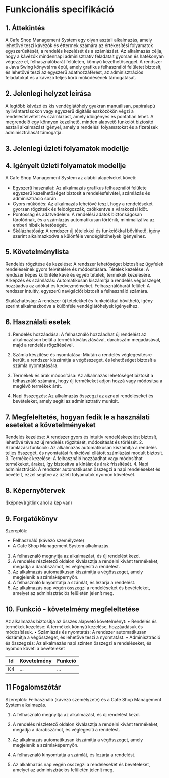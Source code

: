 # Funkcionális specifikáció
## 1. Áttekintés
A Cafe Shop Management System egy olyan asztali alkalmazás, amely lehetővé teszi
kávézók és éttermek számára az értékesítési folyamatok egyszerűsítését, a rendelés
kezelését és a számlázást. Az alkalmazás célja, hogy a kávézók mindennapi adminisztratív
feladatait gyorsan és hatékonyan végezze el, felhasználóbarát felületen, könnyű
kezelhetőséggel. A rendszer a Java Swing könyvtárra épül, amely grafikus felhasználói
felületet biztosít, és lehetővé teszi az egyszerű adathozzáférést, az adminisztrációs
feladatokat és a kávézó teljes körű működésének támogatását.

## 2. Jelenlegi helyzet leírása
A legtöbb kávézó és kis vendéglátóhely gyakran manuálisan, papíralapú nyilvántartásokon vagy egyszerű digitális eszközökön végzi a rendelésfelvételt és számlázást, amely időigényes és pontatlan lehet. A megrendelő egy könnyen kezelhető, minden alapvető funkciót biztosító asztali alkalmazást igényel, amely a rendelési folyamatokat és a fizetések adminisztrálását támogatja.

## 3. Jelenlegi üzleti folyamatok modellje

## 4. Igényelt üzleti folyamatok modellje
A Cafe Shop Management System az alábbi alapelveket követi:

 - Egyszerű használat: Az alkalmazás grafikus felhasználói felülete egyszerű
      kezelhetőséget biztosít a rendelésfelvétel, számlázás és adminisztráció során.
 - Gyors működés: Az alkalmazás lehetővé teszi, hogy a rendeléseket gyorsan
      rögzítsék és feldolgozzák, csökkentve a várakozási időt.
 - Pontosság és adatvédelem: A rendelési adatok biztonságosan tárolódnak, és a
      számlázás automatikusan történik, minimalizálva az emberi hibák lehetőségét.
 - Skálázhatóság: A rendszer új tételekkel és funkciókkal bővíthető, igény szerint
      alkalmazkodva a különféle vendéglátóhelyek igényeihez.

## 5. Követelménylista
Rendelés rögzítése és kezelése: A rendszer lehetőséget biztosít az ügyfelek
rendeléseinek gyors felvételére és módosítására.
Tételek kezelése: A rendszer képes különféle kávé és egyéb tételek, termékek
kezelésére.
Árképzés és számlázás: Automatikusan kiszámítja a rendelés végösszegét,
hozzáadva az adókat és kedvezményeket.
Felhasználóbarát felület: A rendszer intuitív, egyszerű navigációt biztosít a
felhasználó számára.

Skálázhatóság: A rendszer új tételekkel és funkciókkal bővíthető, igény szerint
alkalmazkodva a különféle vendéglátóhelyek igényeihez.

## 6. Használati esetek
1.	Rendelés hozzáadása: A felhasználó hozzáadhat új rendelést az alkalmazáson belül a termék kiválasztásával, darabszám megadásával, majd a rendelés rögzítésével.
   
2.	Számla készítése és nyomtatása: Miután a rendelés véglegesítésre került, a rendszer kiszámítja a végösszeget, és lehetőséget biztosít a számla nyomtatására.
   
3.	Termékek és árak módosítása: Az alkalmazás lehetőséget biztosít a felhasználó számára, hogy új termékeket adjon hozzá vagy módosítsa a meglévő termékek árát.

4. Napi összegzés: Az alkalmazás összegzi az aznapi rendeléseket és bevételeket, amely segíti az adminisztratív munkát.

## 7. Megfeleltetés, hogyan fedik le a használati eseteket a követelményeket
Rendelés kezelése: A rendszer gyors és intuitív rendeléskezelést biztosít, lehetővé
téve az új rendelés rögzítését, módosítását és törlését.
2. Számlázási funkciók: Az alkalmazás automatikusan kiszámítja a rendelés teljes
   összegét, és nyomtatási funkcióval ellátott számlázási modult biztosít.
3. Termékek kezelése: A felhasználó hozzáadhat vagy módosíthat termékeket, árakat,
   így biztosítva a kínálat és árak frissítését.
4. Napi adminisztráció: A rendszer automatikusan összegzi a napi rendeléseket és
   bevételt, ezzel segítve az üzleti folyamatok nyomon követését.
## 8. Képernyőtervek

![képnév](gitlink ahol a kép van)

## 9. Forgatókönyv
Szereplők: 
 - Felhasználó (kávézó személyzete)
 - A Cafe Shop Management System
   alkalmazás.

 1. A felhasználó megnyitja az alkalmazást, és új rendelést kezd.
 2. A rendelés részletező oldalon kiválasztja a rendelni kívánt termékeket, megadja a
    darabszámot, és véglegesíti a rendelést.
 3. Az alkalmazás automatikusan kiszámítja a végösszeget, amely megjelenik a
    számlaképernyőn.
 4. A felhasználó kinyomtatja a számlát, és lezárja a rendelést.
 5. Az alkalmazás nap végén összegzi a rendeléseket és bevételeket, amelyet az
    adminisztrációs felületén jelenít meg.

## 10. Funkció - követelmény megfeleltetése

Az alkalmazás biztosítja az összes alapvető követelményt:
•	Rendelés és termékek kezelése: A termékek könnyű kezelése, hozzáadásuk és módosításuk.
•	Számlázás és nyomtatás: A rendszer automatikusan kiszámítja a végösszeget, és lehetővé teszi a nyomtatást.
•	Adminisztráció és összegzés: Az alkalmazás napi szinten összegzi a rendeléseket, és nyomon követi a bevételeket

| Id | Követelmény | Funkció |
| :---: | --- | --- |
| K4 | ... | ... |

## 11 Fogalomszótár
Szereplők: Felhasználó (kávézó személyzete) és a Cafe Shop Management System
alkalmazás.
1. A felhasználó megnyitja az alkalmazást, és új rendelést kezd.
2. A rendelés részletező oldalon kiválasztja a rendelni kívánt termékeket, megadja a
   darabszámot, és véglegesíti a rendelést.
3. Az alkalmazás automatikusan kiszámítja a végösszeget, amely megjelenik a
   számlaképernyőn.

4. A felhasználó kinyomtatja a számlát, és lezárja a rendelést.
5. Az alkalmazás nap végén összegzi a rendeléseket és bevételeket, amelyet az
   adminisztrációs felületén jelenít meg.
